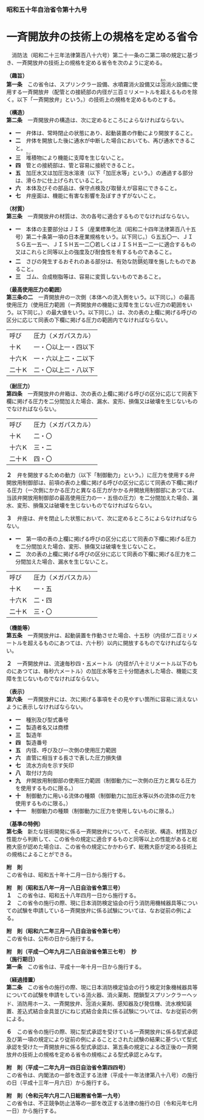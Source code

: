 ### 昭和五十年自治省令第十九号  
# 一斉開放弁の技術上の規格を定める省令  
　消防法（昭和二十三年法律第百八十六号）第二十一条の二第二項の規定に基づき、一斉開放弁の技術上の規格を定める省令を次のように定める。  
  
**（趣旨）**  
**第一条**　この省令は、スプリンクラー設備、水噴霧消火設備又は<ruby>泡<rt>あわ</rt></ruby>消火設備に使用する一斉開放弁（配管との接続部の内径が三百ミリメートルを超えるものを除く。以下「一斉開放弁」という。）の技術上の規格を定めるものとする。  
  
**（構造）**  
**第二条**　一斉開放弁の構造は、次に定めるところによらなければならない。  
* **一**　弁体は、常時閉止の状態にあり、起動装置の作動により開放すること。  
* **二**　弁体を開放した後に通水が中断した場合においても、再び通水できること。  
* **三**　<ruby>堆<rt>たい</rt></ruby>積物により機能に支障を生じないこと。  
* **四**　管との接続部は、管と容易に接続できること。  
* **五**　加圧水又は加圧泡水溶液（以下「加圧水等」という。）の通過する部分は、滑らかに仕上げられていること。  
* **六**　本体及びその部品は、保守点検及び取替えが容易にできること。  
* **七**　弁座面は、機能に有害な影響を及ぼすきずがないこと。  
  
**（材質）**  
**第三条**　一斉開放弁の材質は、次の各号に適合するものでなければならない。  
* **一**　本体の主要部分はＪＩＳ（産業標準化法（昭和二十四年法律第百八十五号）第二十条第一項の日本産業規格をいう。以下同じ。）Ｇ五五〇一、ＪＩＳＧ五一五一、ＪＩＳＨ五一二〇若しくはＪＩＳＨ五一二一に適合するもの又はこれらと同等以上の強度及び耐食性を有するものであること。  
* **二**　さびの発生するおそれのある部分は、有効な防<ruby>錆<rt>せい</rt></ruby>処理を施したものであること。  
* **三**　ゴム、合成樹脂等は、容易に変質しないものであること。  
  
**（最高使用圧力の範囲）**  
**第三条の二**　一斉開放弁の一次側（本体への流入側をいう。以下同じ。）の最高使用圧力（使用圧力範囲（一斉開放弁の機能に支障を生じない圧力の範囲をいう。以下同じ。）の最大値をいう。以下同じ。）は、次の表の上欄に掲げる呼びの区分に応じて同表の下欄に掲げる圧力の範囲内でなければならない。  

|||  
| --- | --- |  
|呼び|圧力（メガパスカル）|  
|十Ｋ|一・〇以上一・四以下|  
|十六Ｋ|一・六以上二・二以下|  
|二十Ｋ|二・〇以上二・八以下|  
  
  
**（耐圧力）**  
**第四条**　一斉開放弁の弁箱は、次の表の上欄に掲げる呼びの区分に応じて同表下欄に掲げる圧力を二分間加えた場合、漏水、変形、損傷又は破壊を生じないものでなければならない。  

|||  
| --- | --- |  
|呼び|圧力（メガパスカル）|  
|十Ｋ|二・〇|  
|十六Ｋ|三・二|  
|二十Ｋ|四・〇|  
  
  
**２**　弁を開放するための動力（以下「制御動力」という。）に圧力を使用する弁開放用制御部は、前項の表の上欄に掲げる呼びの区分に応じて同表の下欄に掲げる圧力（一次側にかかる圧力と異なる圧力がかかる弁開放用制御部にあつては、当該弁開放用制御部の最高使用圧力の一・五倍の圧力）を二分間加えた場合、漏水、変形、損傷又は破壊を生じないものでなければならない。  
  
**３**　弁座は、弁を閉止した状態において、次に定めるところによらなければならない。  
* **一**　第一項の表の上欄に掲げる呼びの区分に応じて同表の下欄に掲げる圧力を二分間加えた場合、変形、損傷又は破壊を生じないこと。  
* **二**　次の表の上欄に掲げる呼びの区分に応じて同表の下欄に掲げる圧力を二分間加えた場合、漏水を生じないこと。  

|||  
| --- | --- |  
|呼び|圧力（メガパスカル）|  
|十Ｋ|一・五|  
|十六Ｋ|二・四|  
|二十Ｋ|三・〇|  
  
  
**（機能等）**  
**第五条**　一斉開放弁は、起動装置を作動させた場合、十五秒（内径が二百ミリメートルを超えるものにあつては、六十秒）以内に開放するものでなければならない。  
  
**２**　一斉開放弁は、流速毎秒四・五メートル（内径が八十ミリメートル以下のものにあつては、毎秒六メートル）の加圧水等を三十分間通水した場合、機能に支障を生じないものでなければならない。  
  
**（表示）**  
**第六条**　一斉開放弁には、次に掲げる事項をその見やすい箇所に容易に消えないように表示しなければならない。  
* **一**　種別及び型式番号  
* **二**　製造者名又は商標  
* **三**　製造年  
* **四**　製造番号  
* **五**　内径、呼び及び一次側の使用圧力範囲  
* **六**　直管に相当する長さで表した圧力損失値  
* **七**　流水方向を示す矢印  
* **八**　取付け方向  
* **九**　弁開放用制御部の使用圧力範囲（制御動力に一次側の圧力と異なる圧力を使用するものに限る。）  
* **十**　制御動力に用いる流体の種類（制御動力に加圧水等以外の流体の圧力を使用するものに限る。）  
* **十一**　制御動力の種類（制御動力に圧力を使用しないものに限る。）  
  
**（基準の特例）**  
**第七条**　新たな技術開発に係る一斉開放弁について、その形状、構造、材質及び性能から判断して、この省令の規定に適合するものと同等以上の性能があると総務大臣が認めた場合は、この省令の規定にかかわらず、総務大臣が定める技術上の規格によることができる。  
  
**附　則**  
この省令は、昭和五十年十二月一日から施行する。  
  
**附　則（昭和五八年一月一八日自治省令第三号）**  
**１**　この省令は、昭和五十八年四月一日から施行する。  
**２**　この省令の施行の際、現に日本消防検定協会の行う消防用機械器具等についての試験を申請している一斉開放弁に係る試験については、なお従前の例による。  
  
**附　則（昭和六二年三月一八日自治省令第七号）**  
この省令は、公布の日から施行する。  
  
**附　則（平成一〇年九月二八日自治省令第三七号）　抄**  
**（施行期日）**  
**第一条**　この省令は、平成十一年十月一日から施行する。  
  
**（経過措置）**  
**第二条**　この省令の施行の際、現に日本消防検定協会の行う検定対象機械器具等についての試験を申請をしている消火器、消火薬剤、閉鎖型スプリンクラーヘッド、消防用ホース、一斉開放弁、<ruby>泡<rt>あわ</rt></ruby>消火薬剤、感知器及び発信機、流水検知装置、差込式結合金具並びにねじ式結合金具に係る試験については、なお従前の例による。  
  
**６**　この省令の施行の際、現に型式承認を受けている一斉開放弁に係る型式承認及び第一項の規定により従前の例によることとされた試験の結果に基づいて型式承認を受けた一斉開放弁に係る型式承認は、第五条の規定による改正後の一斉開放弁の技術上の規格を定める省令の規格による型式承認とみなす。  
  
**附　則（平成一二年九月一四日自治省令第四四号）**  
この省令は、内閣法の一部を改正する法律（平成十一年法律第八十八号）の施行の日（平成十三年一月六日）から施行する。  
  
**附　則（令和元年六月二八日総務省令第一九号）**  
この省令は、不正競争防止法等の一部を改正する法律の施行の日（令和元年七月一日）から施行する。  
  
